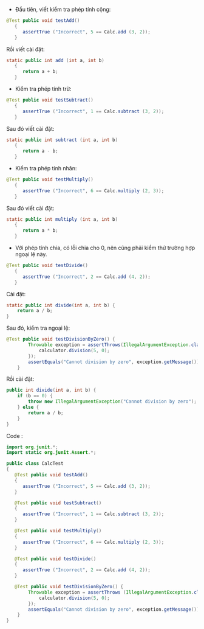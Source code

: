 - Đầu tiên, viết kiểm tra phép tính cộng: 
```java
@Test public void testAdd()
   {
      assertTrue ("Incorrect", 5 == Calc.add (3, 2));
   }
```
Rồi viết cài đặt:
```java
static public int add (int a, int b)
   {
      return a + b;
   }
```
- Kiểm tra phép tính trừ:
```java
@Test public void testSubtract()
   {
      assertTrue ("Incorrect", 1 == Calc.subtract (3, 2));
   }
```
Sau đó viết cài đặt:
```java
static public int subtract (int a, int b)
   {
      return a - b;
   }
```
- Kiểm tra phép tính nhân:
```java
@Test public void testMultiply()
   {
      assertTrue ("Incorrect", 6 == Calc.multiply (2, 3));
   }
```
Sau đó viết cài đặt:
```java
static public int multiply (int a, int b)
   {
      return a * b;
   }
```
- Với phép tính chia, có lỗi chia cho 0, nên cũng phải kiểm thử trường hợp ngoại lệ này.
```java
@Test public void testDivide()
   {
      assertTrue ("Incorrect", 2 == Calc.add (4, 2));
   }
```
Cài đặt:
```java
static public int divide(int a, int b) {
    return a / b;
}
```
Sau đó, kiểm tra ngoại lệ:
```java
@Test public void testDivisionByZero() {
        Throwable exception = assertThrows(IllegalArgumentException.class, () -> {
            calculator.division(5, 0);
        });
        assertEquals("Cannot division by zero", exception.getMessage());
    }
```
Rồi cài đặt:
```java
public int divide(int a, int b) {
    if (b == 0) {
        throw new IllegalArgumentException("Cannot division by zero");
    } else {
        return a / b;
    }
}
```
Code :
```java
import org.junit.*;
import static org.junit.Assert.*;

public class CalcTest
{
   @Test public void testAdd()
   {
      assertTrue ("Incorrect", 5 == Calc.add (3, 2));
   }

   @Test public void testSubtract()
   {
      assertTrue ("Incorrect", 1 == Calc.subtract (3, 2));
   }

   @Test public void testMultiply()
   {
      assertTrue ("Incorrect", 6 == Calc.multiply (2, 3));
   }

   @Test public void testDivide()
   {
      assertTrue ("Incorrect", 2 == Calc.add (4, 2));
   }

   @Test public void testDivisionByZero() {
        Throwable exception = assertThrows (IllegalArgumentException.class, () -> {
            calculator.division(5, 0);
        });
        assertEquals("Cannot division by zero", exception.getMessage());
    }
}
```